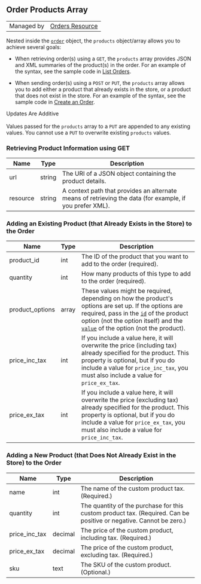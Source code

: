 <!-- Gnarly links are reset; reset the easy ones. Link from "Create an Order" endpoint. Stuff this into docs tree below Orders endpoints – between "Delete All Orders" and "Order Coupons". -->

## <span class="jumptarget"> Order Products Array </span>

|||
|---|---|
| Managed by | [Orders Resource](#orders)

Nested inside the <a href="/api/objects/v2/#orders">`order`</a> object, the `products` object/array allows you to achieve several goals:

* When retrieving order(s) using a `GET`, the `products` array provides JSON and XML summaries of the product(s) in the order. For an example of the syntax, see the sample code in [List Orders](#list-orders).

* When sending order(s) using a `POST` or `PUT`, the `products` array allows you to add either a product that already exists in the store, or a product that does not exist in the store. For an example of the syntax, see the sample code in [Create an Order](#create-an-order).

<aside class="warning">
<span class="aside-warning-hd">Updates Are Additive</span><br><br>
Values passed for the <code>products</code> array to a <code>PUT</code> are appended to any existing values. You cannot use a <code>PUT</code> to overwrite existing <code>products</code> values.
</aside>

### <span class="jumptarget"> Retrieving Product Information using GET </span>

<table>
<thead>
  <tr>
    <th>Name</th>
    <th>Type</th>
    <th>Description</th>
  </tr>
</thead>
<tbody>
  <tr>
    <td>url</td>
    <td>string</td>
    <td>The URI of a JSON object containing the product details.</td>
  </tr>
  <tr>
    <td>resource</td>
    <td>string</td>
    <td>A context path that provides an alternate means of retrieving the data (for example, if you prefer XML).</td>
  </tr>
 </tbody>
</table>


### <span class="jumptarget"> Adding an Existing Product (that Already Exists in the Store) to the Order </span>

<table>
<thead>
  <tr>
    <th>Name</th>
    <th>Type</th>
    <th>Description</th>
  </tr>
</thead>
<tbody>
  <tr>
    <td>product_id</td>
    <td>int</td>
    <td>The ID of the product that you want to add to the order (required).</td>
  </tr>
  <tr>
    <td>quantity</td>
    <td>int</td>
    <td>How many products of this type to add to the order (required).</td>
  </tr>
  <tr>
    <td>product_options</td>
    <td>array</td>
    <td>These values might be required, depending on how the product's options are set up. If the options are required, pass in the <a href="#options-object-properties"><code>id</code></a> of the product option (not the option itself) and the <a href="#option-value-object-properties"><code>value</code></a>  of the option (not the product).</td>
  </tr>
  <tr>
    <td>price_inc_tax</td>
    <td>int</td>
    <td>If you include a value here, it will overwrite the price (including tax) already specified for the product. This property is optional, but if you do include a value for <code>price_inc_tax</code>, you must also include a value for <code>price_ex_tax</code>.</td>
  </tr>
  <tr>
    <td>price_ex_tax</td>
    <td>int</td>
    <td>If you include a value here, it will overwrite the price (excluding tax) already specified for the product. This property is optional, but if you do include a value for <code>price_ex_tax</code>, you must also include a value for <code>price_inc_tax</code>.</td>
  </tr>
 </tbody>
</table>


### <span class="jumptarget" id="custom-product"> Adding a New Product (that Does Not Already Exist in the Store) to the Order </span>
<table>
  <thead>
   <tr>
     <th style="width: 100px;">Name</th>
     <th style="width: 50px;">Type</th>
     <th>Description</th>
   </tr>
  </thead>
  <tbody>
    <tr class="mandatory">
        <td>name</td>
        <td>int</td>
        <td>The name of the custom product tax. (Required.)</td>
    </tr>
    <tr class="mandatory">
        <td>quantity</td>
        <td>int</td>
        <td>The quantity of the purchase for this custom product tax. (Required. Can be positive or negative. Cannot be zero.)</td>
    </tr>
    <tr class="mandatory">
        <td>price_inc_tax</td>
        <td>decimal</td>
        <td>The price of the custom product, including tax. (Required.)</td>
    </tr>
    <tr class="mandatory">
        <td>price_ex_tax</td>
        <td>decimal</td>
        <td>The price of the custom product, excluding tax. (Required.)</td>
    </tr>
    <tr>
        <td>sku</td>
        <td>text</td>
        <td>The SKU of the custom product. (Optional.)</td>
    </tr>
  </tbody>
</table>